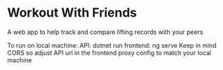 ﻿# Workout With Friends
 
A web app to help track and compare lifting records with your peers

To run on local machine:
    API: dotnet run
    frontend: ng serve
        Keep in mind CORS so adjust API url in the frontend proxy config to match your local machine